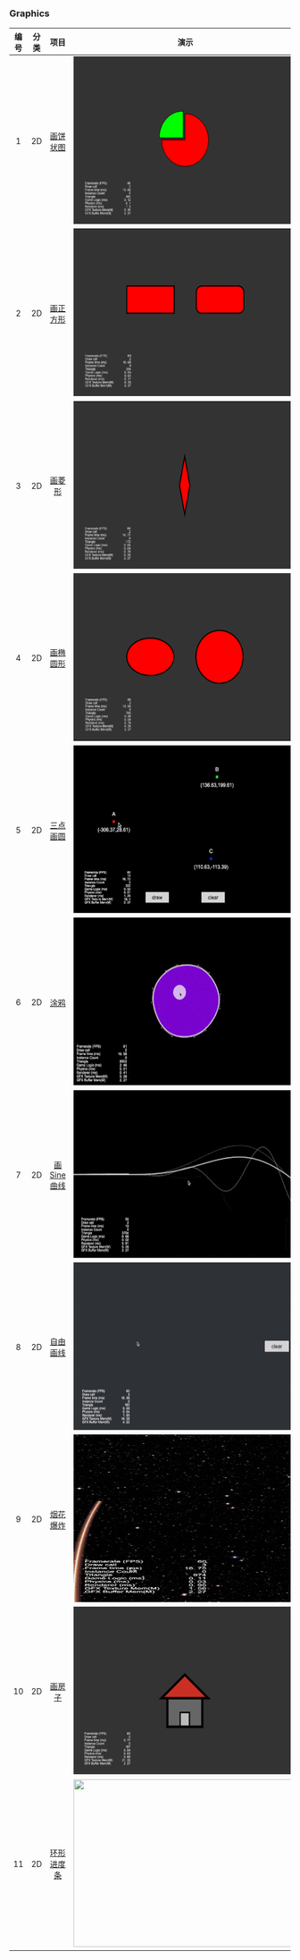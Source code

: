 ### Graphics
| 编号 | 分类 | 项目 | 演示 |
| :---: | :---: | :---: | :---: |
| 1 | 2D | [画饼状图](https://gitee.com/yeshao2069/cocos-creator-how-to-use/tree/v3.6.x/proj/Graphics/Creator3.6.0_2D_GraphicsArc) | <div align=center><img src="../../image/202203/2022030401.png" width="400" height="300" /></div> |
| 2 | 2D | [画正方形](https://gitee.com/yeshao2069/cocos-creator-how-to-use/tree/v3.6.x/proj/Graphics/Creator3.6.0_2D_GraphicsRect) | <div align=center><img src="../../image/202203/2022030402.png" width="400" height="300" /></div> |
| 3 | 2D | [画菱形](https://gitee.com/yeshao2069/cocos-creator-how-to-use/tree/v3.6.x/proj/Graphics/Creator3.6.0_2D_GraphicsLineTo) | <div align=center><img src="../../image/202203/2022030403.png" width="400" height="300" /></div> |
| 4 | 2D | [画椭圆形](https://gitee.com/yeshao2069/cocos-creator-how-to-use/tree/v3.6.x/proj/Graphics/Creator3.6.0_2D_GraphicsEllipse) | <div align=center><img src="../../image/202203/2022030404.png" width="400" height="300" /></div> |
| 5 | 2D | [三点画圆](https://gitee.com/yeshao2069/cocos-creator-how-to-use/tree/v3.6.x/proj/Graphics/Creator3.6.0_2D_GraphicsDrawCircle) | <div align=center><img src="../../gif/202203/2022030411.gif" width="400" height="300" /></div> |
| 6 | 2D | [涂鸦](https://gitee.com/yeshao2069/cocos-creator-how-to-use/tree/v3.6.x/proj/Graphics/Creator3.6.0_2D_Doodle) | <div align=center><img src="../../gif/202203/2022030412.gif" width="400" height="300" /></div> |
| 7 | 2D | [画Sine曲线](https://gitee.com/yeshao2069/cocos-creator-how-to-use/tree/v3.6.x/proj/Graphics/Creator3.6.0_2D_GraphicsSineWaves) | <div align=center><img src="../../gif/202203/2022030413.gif" width="400" height="300" /></div> |
| 8 | 2D | [自由画线](https://gitee.com/yeshao2069/cocos-creator-how-to-use/tree/v3.6.x/proj/Graphics/Creator3.6.0_2D_DrawLine) | <div align=center><img src="../../gif/202203/2022030414.gif" width="400" height="300" /></div> |
| 9 | 2D | [烟花爆炸](https://gitee.com/yeshao2069/cocos-creator-how-to-use/tree/v3.6.x/proj/Graphics/Creator3.6.0_2D_GraphicsFireworksExplosion) | <div align=center><img src="../../gif/202203/2022030415.gif" width="400" height="300" /></div> |
| 10 | 2D | [画房子](https://gitee.com/yeshao2069/cocos-creator-how-to-use/tree/v3.6.x/proj/Graphics/Creator3.6.0_2D_GraphicsHouse) | <div align=center><img src="../../image/202203/2022032101.png" width="400" height="300" /></div> |
| 11 | 2D | [环形进度条](https://gitee.com/yeshao2069/cocos-creator-how-to-use/tree/v3.6.x/proj/Graphics/Creator3.6.0_2D_GraphicsRingProgressbar) | <div align=center><img src="../../gif/202206/2022062102.gif" width="400" height="300" /></div> |